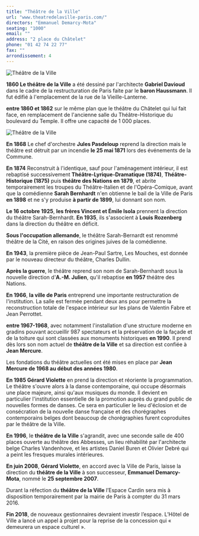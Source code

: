 ```yaml
---
title: "Théâtre de la Ville"
url: "www.theatredelaville-paris.com/"
directors: "Emmanuel Demarcy-Mota"
seating: "1000"
email: ""
address: "2 place du Châtelet"
phone: "01 42 74 22 77"
fax: ""
arrondissement: 4
---
```


![Théâtre de la Ville](../images/4eme/theatre-de-la-ville/theatre-de-la-ville-3.jpg)

**1860 Le théâtre de la Ville** a été dessiné par l'architecte **Gabriel Davioud** dans le cadre de la restructuration de Paris faite par le **baron Haussmann**. Il fut édifié à l'emplacement de la rue de la Vieille-Lanterne.

**entre 1860 et 1862** sur le même plan que le théâtre du Châtelet qui lui fait face, en remplacement de l'ancienne salle du Théâtre-Historique du boulevard du Temple. Il offre une capacité de 1 000 places.

![Théâtre de la Ville](../images/4eme/theatre-de-la-ville/theatre-de-la-ville-4.jpg)

**En 1868** Le chef d'orchestre **Jules Pasdeloup** reprend la direction mais le théâtre est détruit par un incendie **le 25 mai 1871** lors des événements de la Commune.

**En 1874** Reconstruit à l'identique, sauf pour l'aménagement intérieur, il est rebaptisé successivement **Théâtre-Lyrique-Dramatique (1874)**, **Théâtre-Historique (1875)** puis **théâtre des Nations en 1879**, et abrite temporairement les troupes du Théâtre-Italien et de l'Opéra-Comique, avant que la comédienne **Sarah Bernhardt** n'en obtienne le bail de la Ville de Paris **en 1898** et ne s'y produise **à partir de 1899**, lui donnant son nom. 

**Le 16 octobre 1925**, **les frères Vincent et Émile Isola** prennent la direction du théâtre Sarah-Bernhardt. **En 1935**, ils s'associent à **Louis Rozenberg** dans la direction du théâtre en déficit.

**Sous l'occupation allemande**, le théâtre Sarah-Bernardt est renommé théâtre de la Cité, en raison des origines juives de la comédienne. 

**En 1943**, la première pièce de Jean-Paul Sartre, Les Mouches, est donnée par le nouveau directeur du théâtre, Charles Dullin.

**Après la guerre**, le théâtre reprend son nom de Sarah-Bernhardt sous la nouvelle direction d'**A.-M. Julien**, qu'il rebaptise **en 1957** théâtre des Nations.

**En 1966**, **la ville de Paris** entreprend une importante restructuration de l'institution. La salle est fermée pendant deux ans pour permettre la reconstruction totale de l'espace intérieur sur les plans de Valentin Fabre et Jean Perrottet. 

**entre 1967-1968**, avec notamment l'installation d'une structure moderne en gradins pouvant accueillir 987 spectateurs et la préservation de la façade et de la toiture qui sont classées aux monuments historiques **en 1990**. Il prend dès lors son nom actuel de **théâtre de la Ville** et sa direction est confiée à **Jean Mercure**.

Les fondations du théâtre actuelles ont été mises en place par **Jean Mercure de 1968 au début des années 1980**.

**En 1985 Gérard Violette** en prend la direction et réoriente la programmation. Le théâtre s'ouvre alors à la danse contemporaine, qui occupe désormais une place majeure, ainsi qu'aux musiques du monde. Il devient en particulier l'institution essentielle de la promotion auprès du grand public de nouvelles formes de danses. Ce sera en particulier le lieu d'éclosion et de consécration de la nouvelle danse française et des chorégraphes contemporains belges dont beaucoup de chorégraphies furent coproduites par le théâtre de la Ville.

**En 1996**, le **théâtre de la Ville** s'agrandit, avec une seconde salle de 400 places ouverte au théâtre des Abbesses, un lieu réhabilité par l'architecte belge Charles Vandenhove, et les artistes Daniel Buren et Olivier Debré qui a peint les fresques murales intérieures.

**En juin 2008**, **Gérard Violette**, en accord avec la Ville de Paris, laisse la direction du **théâtre de la Ville** à son successeur, **Emmanuel Demarcy-Mota**, nommé le **25 septembre 2007**.

Durant la réfection du **théâtre de la Ville** l’Espace Cardin sera mis à disposition temporairement par la mairie de Paris à compter du  31  mars 2016.

**Fin 2018**, de nouveaux gestionnaires devraient investir l’espace. L’Hôtel de Ville a lancé un appel à projet pour la reprise de la concession qui « demeurera un espace culturel ».
